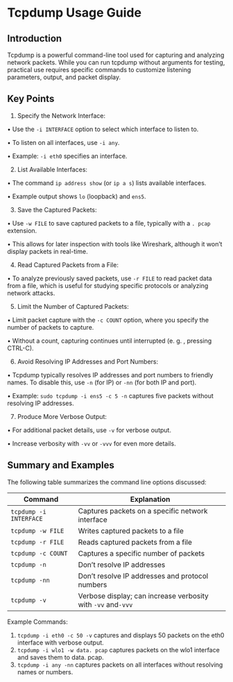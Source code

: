# Tcpdump Usage Guide 

## Introduction 
Tcpdump is a powerful command-line tool used for capturing and analyzing network packets. While you can run tcpdump without arguments for testing, practical use requires specific commands to customize listening parameters, output, and packet display. 

## Key Points 

1. Specify the Network Interface: 

• Use the `-i INTERFACE` option to select which interface to listen to. 

• To listen on all interfaces, use `-i any`. 

• Example: `-i eth0` specifies an interface. 

2. List Available Interfaces: 

• The command `ip address show` (or `ip a s`) lists available interfaces. 

• Example output shows `lo` (loopback) and `ens5`. 

3. Save the Captured Packets: 

• Use `-w FILE` to save captured packets to a file, typically with a `. pcap` extension. 

• This allows for later inspection with tools like Wireshark, although it won’t display packets in real-time. 

4. Read Captured Packets from a File: 

• To analyze previously saved packets, use `-r FILE` to read packet data from a file, which is useful for studying specific protocols or analyzing network attacks. 

5. Limit the Number of Captured Packets: 

• Limit packet capture with the `-c COUNT` option, where you specify the number of packets to capture. 

• Without a count, capturing continues until interrupted (e. g. , pressing CTRL-C). 

6. Avoid Resolving IP Addresses and Port Numbers: 

• Tcpdump typically resolves IP addresses and port numbers to friendly names. To disable this, use `-n` (for IP) or `-nn` (for both IP and port). 

• Example: `sudo tcpdump -i ens5 -c 5 -n` captures five packets without resolving IP addresses. 

7. Produce More Verbose Output: 

• For additional packet details, use `-v` for verbose output. 

• Increase verbosity with `-vv` or `-vvv` for even more details. 

## Summary and Examples 

The following table summarizes the command line options discussed: 

| Command                  | Explanation                                                 | 
|--------------------------|-------------------------------------------------------------| 
| `tcpdump -i INTERFACE`   | Captures packets on a specific network interface            | 
| `tcpdump -w FILE`        | Writes captured packets to a file                           | 
| `tcpdump -r FILE`        | Reads captured packets from a file                          | 
| `tcpdump -c COUNT`       | Captures a specific number of packets                       | 
| `tcpdump -n`             | Don’t resolve IP addresses                                  | 
| `tcpdump -nn`            | Don’t resolve IP addresses and protocol numbers             | 
| `tcpdump -v`             | Verbose display; can increase verbosity with `-vv` and`-vvv`| 

Example Commands: 
1. `tcpdump -i eth0 -c 50 -v` captures and displays 50 packets on the eth0 interface with verbose output. 
2. `tcpdump -i wlo1 -w data. pcap` captures packets on the wlo1 interface and saves them to data. pcap. 
3. `tcpdump -i any -nn` captures packets on all interfaces without resolving names or numbers.